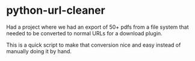 # python-url-cleaner
Had a project where we had an export of 50+ pdfs from a file system that needed to be converted to normal URLs for a download plugin.

This is a quick script to make that conversion nice and easy instead of manually doing it by hand.
